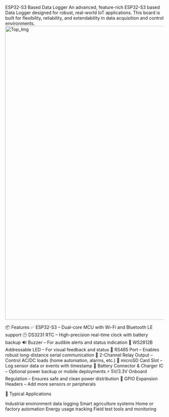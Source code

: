 ESP32-S3 Based Data Logger
An advanced, feature-rich ESP32-S3 based Data Logger designed for robust, real-world IoT applications. This board is built for flexibility, reliability, and extendability in data acquisition and control environments.
<img width="1672" height="931" alt="Top_Img" src="https://github.com/user-attachments/assets/f477bedf-c9d6-4585-ab48-5f3c626c16ec" />

📦 Features
✅ ESP32-S3 – Dual-core MCU with Wi-Fi and Bluetooth LE support
🕒 DS3231 RTC – High-precision real-time clock with battery backup
🔊 Buzzer – For audible alerts and status indication
🌈 WS2812B Addressable LED – For visual feedback and status
🔌 RS485 Port – Enables robust long-distance serial communication
🔁 2-Channel Relay Output – Control AC/DC loads (home automation, alarms, etc.)
💾 microSD Card Slot – Log sensor data or events with timestamp
🔋 Battery Connector & Charger IC – Optional power backup or mobile deployments
⚡ 5V/3.3V Onboard Regulation – Ensures safe and clean power distribution
📍 GPIO Expansion Headers – Add more sensors or peripherals

📐 Typical Applications

Industrial environment data logging
Smart agriculture systems
Home or factory automation
Energy usage tracking
Field test tools and monitoring


